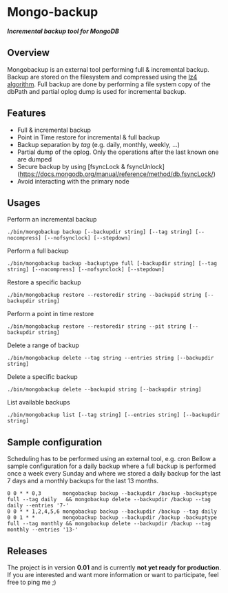 # Mongo-backup
***Incremental backup tool for MongoDB***

## Overview
Mongobackup is an external tool performing full & incremental backup. Backup are stored on the filesystem and compressed using the [lz4 algorithm](https://code.google.com/p/lz4/). Full backup are done by performing a file system copy of the dbPath and partial oplog dump is used for incremental backup.

## Features
  * Full & incremental backup
  * Point in Time restore for incremental & full backup 
  * Backup separation by _tag_ (e.g. daily, monthly, weekly, ...)
  * Partial dump of the oplog. Only the operations after the last known one are dumped
  * Secure backup by using [fsyncLock & fsyncUnlock] (https://docs.mongodb.org/manual/reference/method/db.fsyncLock/)
  * Avoid interacting with the primary node

## Usages
Perform an incremental backup
```
./bin/mongobackup backup [--backupdir string] [--tag string] [--nocompress] [--nofsynclock] [--stepdown]
```
Perform a full backup         
```
./bin/mongobackup backup -backuptype full [-backupdir string] [--tag string] [--nocompress] [--nofsynclock] [--stepdown]
```
Restore a specific backup
```
./bin/mongobackup restore --restoredir string --backupid string [--backupdir string]
```
Perform a point in time restore
```
./bin/mongobackup restore --restoredir string --pit string [--backupdir string]
```
Delete a range of backup
```
./bin/mongobackup delete --tag string --entries string [--backupdir string]
```
Delete a specific backup
```
./bin/mongobackup delete --backupid string [--backupdir string]
```
List available backups
```
./bin/mongobackup list [--tag string] [--entries string] [--backupdir string]
```

## Sample configuration

Scheduling has to be performed using an external tool, e.g. cron
Bellow a sample configuration for a daily backup where a full backup is performed once a week every Sunday and where we stored a daily backup for the last 7 days and a monthly backups for the last 13 months.
```cron
0 0 * * 0,3       mongobackup backup --backupdir /backup -backuptype full --tag daily   && mongobackup delete --backupdir /backup --tag daily --entries '7-'
0 0 * * 1,2,4,5,6 mongobackup backup --backupdir /backup --tag daily
0 0 1 * *         mongobackup backup --backupdir /backup -backuptype full --tag monthly && mongobackup delete --backupdir /backup --tag monthly --entries '13-'
```

## Releases

The project is in version **0.01** and is currently **not yet ready for production**.
If you are interested and want more information or want to participate, feel free to ping me ;)
